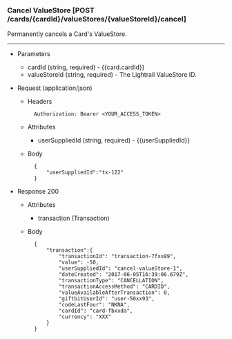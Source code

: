 ### Cancel ValueStore [POST /cards/{cardId}/valueStores/{valueStoreId}/cancel]
Permanently cancels a Card's ValueStore.

---
+ Parameters
    + cardId (string, required) - {{card.cardId}}
    + valueStoreId (string, required) - The Lightrail ValueStore ID.

+ Request (application/json)
    + Headers
    
            Authorization: Bearer <YOUR_ACCESS_TOKEN>

    + Attributes
        + userSuppliedId (string, required) - {{userSuppliedId}}
        
    + Body 
    
            {
                "userSuppliedId":"tx-122"
            }
    
+ Response 200
    + Attributes
        + transaction (Transaction)

    + Body

            {
                "transaction":{
                    "transactionId": "transaction-7fxx89",
                    "value": -50,
                    "userSuppliedId": "cancel-valueStore-1",
                    "dateCreated": "2017-06-05T16:39:06.679Z",
                    "transactionType": "CANCELLATION",
                    "transactionAccessMethod": "CARDID",
                    "valueAvailableAfterTransaction": 0,
                    "giftbitUserId": "user-50xx93",
                    "codeLastFour": "NKNA",
                    "cardId": "card-fbxxda",
                    "currency": "XXX"
                }
            }
